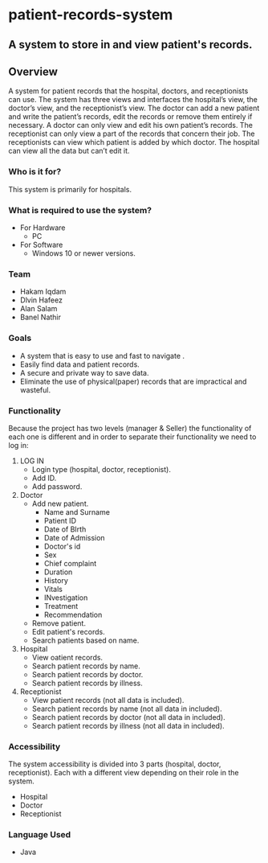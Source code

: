 # patient-records-system

## A system to store in and view patient's records. ##

## Overview ##
A system for patient records that the hospital, doctors, and receptionists can use. The system has three views and interfaces the hospital’s view, the doctor’s view, and the receptionist’s view. The doctor can add a new patient and write the patient’s records, edit the records or remove them entirely if necessary. A doctor can only view and edit his own patient’s records. The receptionist can only view a part of the records that concern their job. The receptionists can view which patient is added by which doctor. The hospital can view all the data but can’t edit it. 

### Who is it for? ###
This system is primarily for hospitals. 

### What is required to use the system? ###
- For Hardware
  * PC
- For Software
  - Windows 10 or newer versions.

### Team ###
- Hakam Iqdam
- Dlvin Hafeez
- Alan Salam
- Banel Nathir

### Goals ###
- A system that is easy to use and fast to navigate .
- Easily find data and patient records.
- A secure and private way to save data.
- Eliminate the use of physical(paper) records that are impractical and wasteful.

### Functionality ###
Because the project has two levels (manager & Seller) the functionality of each one is different and in order to separate their functionality we need to log in:
1. LOG IN
   - Login type (hospital, doctor, receptionist).
   - Add ID.
   - Add password.
2. Doctor
   - Add new patient.
     * Name and Surname
     * Patient ID
     * Date of BIrth
     * Date of Admission
     * Doctor's id
     * Sex
     * Chief complaint
     * Duration
     * History
     * Vitals
     * INvestigation
     * Treatment
     * Recommendation
   - Remove patient.
   - Edit patient's records.
   - Search patients based on name.
3. Hospital
   - View oatient records.
   - Search patient records by name.
   - Search patient records by doctor.
   - Search patient records by illness.
4. Receptionist
   - View patient records (not all data is included).
   - Search patient records by name (not all data in included).
   - Search patient records by doctor (not all data in included).
   - Search patient records by illness (not all data in included).
  
### Accessibility ###
The system accessibility is divided into 3 parts (hospital, doctor, receptionist). Each with a different view depending on their role in the system.
  - Hospital
  - Doctor
  - Receptionist
  
### Language Used ###
  - Java

